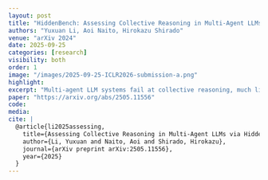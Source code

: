 ```yaml
---
layout: post
title: "HiddenBench: Assessing Collective Reasoning in Multi-Agent LLMs via Hidden Profile Tasks"
authors: "Yuxuan Li, Aoi Naito, Hirokazu Shirado"
venue: "arXiv 2024"
date: 2025-09-25
categories: [research]
visibility: both
order: 1
image: "/images/2025-09-25-ICLR2026-submission-a.png"
highlight:
excerpt: "Multi-agent LLM systems fail at collective reasoning, much like human groups. We demonstrate this by formalizing the Hidden Profile paradigm from social psychology and constructing a scalable 65-task benchmark based on this formalization."
paper: "https://arxiv.org/abs/2505.11556"
code:
media:
cite: |
  @article{li2025assessing,
    title={Assessing Collective Reasoning in Multi-Agent LLMs via Hidden Profile Tasks},
    author={Li, Yuxuan and Naito, Aoi and Shirado, Hirokazu},
    journal={arXiv preprint arXiv:2505.11556},
    year={2025}
  }
---
```

